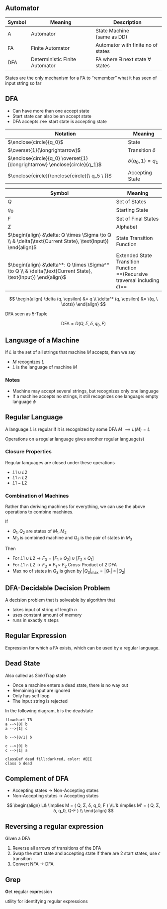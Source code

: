 ## Automator

| Symbol | Meaning                        | Description                                   |
| ------ | ------------------------------ | --------------------------------------------- |
| A      | Automator                      | State Machine<br />(same as DD)               |
| FA     | Finite Automator               | Automator with finite no of states            |
| DFA    | Deterministic Finite Automator | FA where $\exists$ next state $\forall$ states |

States are the only mechanism for a FA to “remember” what it has seen of input string so far

## DFA

- Can have more than one accept state
- Start state can also be an accept state
- DFA accepts $\epsilon \iff$ start state is accepting state

| Notation                                                     | Meaning                |
| ------------------------------------------------------------ | ---------------------- |
| $\enclose{circle}{q_0}$                                      | State                  |
| $\overset{1}{\longrightarrow}$                               | Transition $\delta$    |
| $\enclose{circle}{q_0} \overset{1}{\longrightarrow} \enclose{circle}{q_1}$ | $\delta(q_0, 1) = q_1$ |
| $\enclose{circle}{\enclose{circle}{\ q_5 \ }}$               | Accepting State        |

| Symbol                                                       | Meaning                                                      |
| ------------------------------------------------------------ | ------------------------------------------------------------ |
| $Q$                                                          | Set of States                                                |
| $q_0$                                                        | Starting State                                               |
| $F$                                                          | Set of Final States                                          |
| $\Sigma$                                                     | Alphabet                                                     |
| $\begin{align} &\delta: Q \times \Sigma \to Q \\ & \delta(\text{Current State}, \text{Input}) \end{align}$ | State Transition Function                                    |
| $\begin{align} &\delta^*: Q \times \Sigma^* \to Q \\ & \delta(\text{Current State}, \text{Input}) \end{align}$ | Extended State Transition Function<br />==(Recursive traversal including $\epsilon$)== |

$$
\begin{align}
\delta (q, \epsilon) &= q \\
\delta^* (q, \epsilon) &= \{q, \ \dots\}
\end{align}
$$

DFA seen as 5-Tuple

$$
\text{DFA} = D(Q, \Sigma, \delta, q_0, F)
$$

## Language of a Machine

If $L$ is the set of all strings that machine $M$ accepts, then we say

- $M$ recognizes $L$
- $L$ is the language of machine $M$

### Notes

- Machine may accept several strings, but recognizes only one language
- If a machine accepts no strings, it still recognizes one language: empty language $\phi$

## Regular Language

A language $L$ is regular if it is recognized by some DFA $M$ $\implies L(M)= L$

Operations on a regular language gives another regular language(s)

### Closure Properties

Regular languages are closed under these operations

- $L1 \cup L2$
- $L1 \cap L2$
- $L1 - L2$

### Combination of Machines

Rather than deriving machines for everything, we can use the above operations to combine machines.

If

- $Q_1, Q_2$ are states of $M_1, M_2$
- $M_3$ is combined machine and $Q_3$ is the pair of states in $M_3$

Then

- For $L1 \cup L2 \to F_3 = [F_1 \times Q_2] \cup [F_2 \times Q_1]$
- For $L1 \cap L2 \to F_3 = F_1 \times F_2$
  Cross-Product of 2 DFA
- Max no of states in $Q_3$ is given by $|Q_3|_\max = |Q_1| \times |Q_2|$

## DFA-Decidable Decision Problem

A decision problem that is solveable by algorithm that

- takes input of string of length $n$
- uses constant amount of memory
- runs in exactly $n$ steps

## Regular Expression

Expression for which a FA exists, which can be used by a regular language.

## Dead State

Also called as Sink/Trap state

- Once a machine enters a dead state, there is no way out
- Remaining input are ignored
- Only has self loop
- The input string is rejected

In the following diagram, `b` is the deadstate

```mermaid
flowchart TB
a -->|0| b
a -->|1| c

b -->|0/1| b

c -->|0| b
c -->|1| a

classDef dead fill:darkred, color: #EEE
class b dead
```

## Complement of DFA

- Accepting states $\to$ Non-Accepting states
- Non-Accepting states $\to$ Accepting states

$$
\begin{align}
L& \implies
M = ( Q, Σ, δ, q_0, F ) \\L'& \implies
M' = ( Q, Σ, δ, q_0, Q-F ) \\
\end{align}
$$

## Reversing a regular expression

Given a DFA

1. Reverse all arrows of transitions of the DFA
2. Swap the start state and accepting state
   If there are 2 start states, use $\epsilon$ transition
3. Convert NFA $\to$ DFA

## Grep

**G**et **re**gular ex**p**ression

utility for identifying regular expressions
